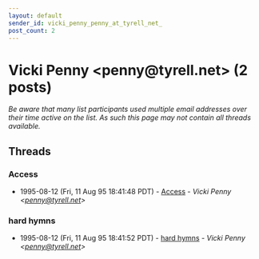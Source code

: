 ```yaml
---
layout: default
sender_id: vicki_penny_penny_at_tyrell_net_
post_count: 2
---
```


# Vicki Penny <penny<span>@</span>tyrell.net> (2 posts)

_Be aware that many list participants used multiple email addresses over their time active on the list. As such this page may not contain all threads available._

## Threads

### Access
+ 1995-08-12 (Fri, 11 Aug 95 18:41:48 PDT) - [Access](/archive/1995/08/69f307c3209b7f1f22ca4f04aea99920638e25927a428b7e630dc48ac980137c) - _Vicki Penny \<penny@tyrell.net\>_

### hard hymns
+ 1995-08-12 (Fri, 11 Aug 95 18:41:52 PDT) - [hard hymns](/archive/1995/08/393c08168aa5bea3dd0b07e5040d1c00dab951a3f41e39b995701b9033edf8ab) - _Vicki Penny \<penny@tyrell.net\>_

